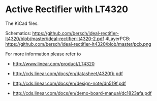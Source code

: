 Active Rectifier with LT4320
============================


The KiCad files.

Schematics: https://github.com/bersch/ideal-rectifier-lt4320/blob/master/ideal-rectifier-lt4320-2.pdf
4LayerPCB: https://github.com/bersch/ideal-rectifier-lt4320/blob/master/pcb.png

For more information please refer to 

- http://www.linear.com/product/LT4320

* http://cds.linear.com/docs/en/datasheet/4320fb.pdf

- http://cds.linear.com/docs/en/design-note/dn519f.pdf

- http://cds.linear.com/docs/en/demo-board-manual/dc1823afa.pdf

